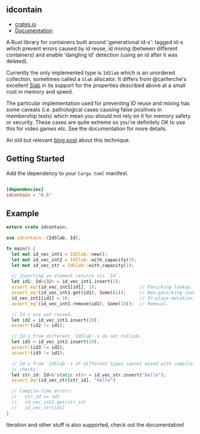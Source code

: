 idcontain
---

* [crates.io](https://crates.io/crates/idcontain)
* [Documentation](https://docs.rs/idcontain)

A Rust library for containers built around 'generational id-s': tagged id-s
which prevent errors caused by id reuse, id mixing (between different
containers) and enable 'dangling id' detection (using an id after it was
deleted).

Currently the only implemented type is `IdSlab` which is an unordered collection,
sometimes called a `Slab` allocator. It differs from @carllerche's excellent
[Slab](https://crates.io/crates/slab) in its support for the properties
described above at a small cost in memory and speed.

The particular implementation used for preventing ID reuse and mixing has some
caveats (i.e. pathological cases causing false positives in membership tests)
which mean you should not rely on it for memory safety or security. These cases
are quite extreme so you're definitely OK to use this for video games etc. See
the documentation for more details.

An old but relevant [blog
post](http://bitsquid.blogspot.co.uk/2011/09/managing-decoupling-part-4-id-lookup.html)
about this technique.

Getting Started
---
Add the dependency to your `Cargo.toml` manifest.
```toml

[dependencies]
idcontain = "0.6"
```

Example
---
```rust
extern crate idcontain;

use idcontain::{IdSlab, Id};

fn main() {
  let mut id_vec_int1 = IdSlab::new();
  let mut id_vec_int2 = IdSlab::with_capacity(3);
  let mut id_vec_str = IdSlab::with_capacity(1);

  // Inserting an element returns its `Id`.
  let id1: Id<i32> = id_vec_int1.insert(1);
  assert_eq!(id_vec_int1[id1], 1);                // Panicking lookup.
  assert_eq!(id_vec_int1.get(id1), Some(&1));     // Non-panicking lookup.
  id_vec_int1[id1] = 10;                          // In-place mutation.
  assert_eq!(id_vec_int1.remove(id1), Some(10));  // Removal.

  // Id-s are not reused.
  let id2 = id_vec_int1.insert(20);
  assert!(id2 != id1);

  // Id-s from different `IdSlab`-s do not collide.
  let id3 = id_vec_int2.insert(20);
  assert!(id3 != id2);
  assert!(id3 != id1);

  // Id-s from `IdSlab`-s of different types cannot mixed with compile-time
  // checks.
  let str_id: Id<&'static str> = id_vec_str.insert("hello");
  assert_eq!(id_vec_str[str_id], "hello")

  // Compile-time errors:
  //   str_id == id1
  //   id_vec_int1.get(str_id)
  //   id_vec_str[id1]
}
```

Iteration and other stuff is also supported, check out the documentation!
